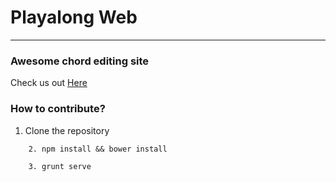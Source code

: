 # Playalong Web
***
### **Awesome** chord editing site
Check us out [Here](//playalong.io)

### How to contribute?

1. Clone the repository
```
    2. npm install && bower install 
```
```
    3. grunt serve 
```

